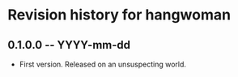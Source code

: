 # Revision history for hangwoman

## 0.1.0.0 -- YYYY-mm-dd

* First version. Released on an unsuspecting world.
